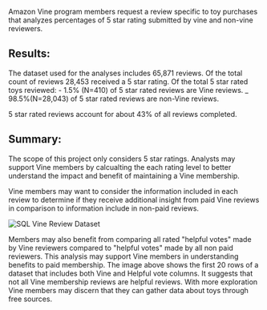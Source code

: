 Amazon Vine program members request a review specific to toy purchases that analyzes percentages of 5 star rating submitted by vine and non-vine reviewers.

## Results: 
The dataset used for the analyses includes 65,871 reviews. Of the total count of reviews 28,453 received a 5 star rating. Of the total 5 star rated toys reviewed: 
	- 1.5% (N=410) of 5 star rated reviews are Vine reviews. 
	_ 98.5%(N=28,043) of 5 star rated reviews are non-Vine 	   	  reviews. 

5 star rated reviews account for about 43% of all reviews completed.  


## Summary: 
The scope of this project only considers 5 star ratings. Analysts may support Vine members by calcualting the each rating level to better understand the impact and benefit of maintaining a Vine membership. 

Vine members may want to consider the information included in each review to determine if they receive additional insight from paid Vine reviews in comparison to information include in non-paid reviews.

![SQL Vine Review Dataset]("C:\Users\kathl\OneDrive\Desktop\Bootcamp_Classwork\Projects\Module_16_BigData\Amazon_Vine_Analysis\SQL_Vine_reviews.png")


Members may also benefit from comparing all rated "helpful votes" made by Vine reviewers compared to "helpful votes" made by all non paid reviewers. This analysis may support Vine members in understanding benefits to paid membership. The image above shows the first 20 rows of a dataset that includes both Vine and Helpful vote columns. It suggests that not all Vine membership reviews are helpful reviews. With more exploration Vine members may discern that they can gather data about toys through free sources.  
 
